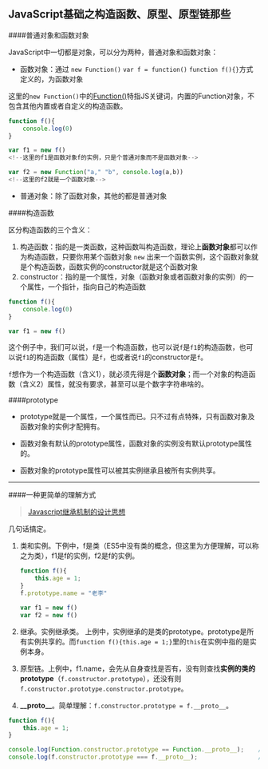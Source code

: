 ## JavaScript基础之构造函数、原型、原型链那些

####普通对象和函数对象

JavaScript中一切都是对象，可以分为两种，普通对象和函数对象：

* 函数对象：通过 `new Function()` `var f = function()` `function f(){}`方式定义的，为函数对象

这里的`new Function()`中的[Function()](https://developer.mozilla.org/zh-CN/docs/Web/JavaScript/Reference/Global_Objects/Function)特指JS关键词，内置的Function对象，不包含其他内置或者自定义的构造函数。

```javascript
function f(){
	console.log(0)
}

var f1 = new f()
<!--这里的f1是函数对象f的实例，只是个普通对象而不是函数对象-->

var f2 = new Function("a," "b", console.log(a,b))
<!--这里的f2就是一个函数对象-->
```

* 普通对象：除了函数对象，其他的都是普通对象


####构造函数

区分构造函数的三个含义：

1. 构造函数：指的是一类函数，这种函数叫构造函数，理论上**函数对象**都可以作为构造函数，只要你用某个函数对象 `new` 出来一个函数实例，这个函数对象就是个构造函数，函数实例的constructor就是这个函数对象
2. constructor：指的是一个属性，对象（函数对象或者函数对象的实例）的一个属性，一个指针，指向自己的构造函数

```javascript
function f(){
	console.log(0)
}

var f1 = new f()
```
这个例子中，我们可以说，`f`是一个构造函数，也可以说`f`是`f1`的构造函数，也可以说`f1`的构造函数（属性）是`f`，也或者说`f1`的constructor是`f`。

`f`想作为一个构造函数（含义1），就必须先得是个**函数对象**；而一个对象的构造函数（含义2）属性，就没有要求，甚至可以是个数字字符串啥的。

####prototype

 - prototype就是一个属性，一个属性而已。只不过有点特殊，只有函数对象及函数对象的实例才配拥有。

 - 函数对象有默认的prototype属性，函数对象的实例没有默认prototype属性的。

 - 函数对象的prototype属性可以被其实例继承且被所有实例共享。


---

####一种更简单的理解方式

> [Javascript继承机制的设计思想](http://www.ruanyifeng.com/blog/2011/06/designing_ideas_of_inheritance_mechanism_in_javascript.html)

几句话搞定。

1. 类和实例。下例中，f是类（ES5中没有类的概念，但这里为方便理解，可以称之为类），f1是f的实例，f2是f的实例。

	```javascript
	function f(){
		this.age = 1;
	}
	f.prototype.name = "老李"

	var f1 = new f()
	var f2 = new f()
	```
2. 继承。实例继承类。
上例中，实例继承的是类的prototype。prototype是所有实例共享的。而`function f(){this.age = 1;}`里的`this`在实例中指的是实例本身。

3. 原型链。上例中，f1.name，会先从自身查找是否有，没有则查找**实例的类的prototype**（`f.constructor.prototype`），还没有则`f.constructor.prototype.constructor.prototype`。
4. **\_\_proto\_\_**。简单理解：`f.constructor.prototype = f.__proto__`。

```javascript
function f(){
	this.age = 1;
}

console.log(Function.constructor.prototype == Function.__proto__);    //true
console.log(f.constructor.prototype === f.__proto__);                 //true
```



